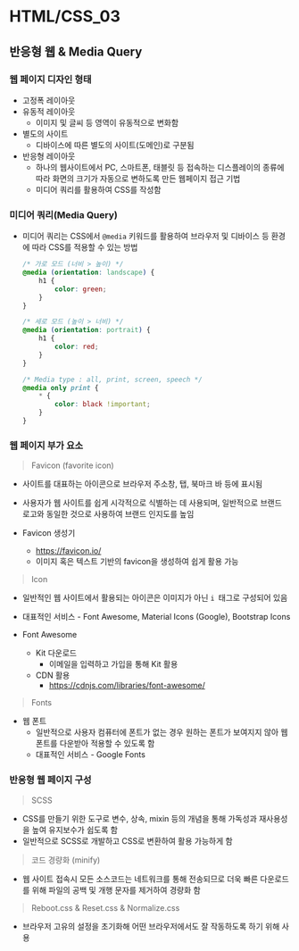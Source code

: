 # HTML/CSS_03

## 반응형 웹 & Media Query

### 웹 페이지 디자인 형태

-   고정폭 레이아웃
-   유동적 레이아웃
    -   이미지 및 글씨 등 영역이 유동적으로 변화함
-   별도의 사이트
    -   디바이스에 따른 별도의 사이트(도메인)로 구분됨
-   반응형 레이아웃
    -   하나의 웹사이트에서 PC, 스마트폰, 태블릿 등 접속하는 디스플레이의 종류에 따라 화면의 크기가 자동으로 변하도록 만든 웹페이지 접근 기법
    -   미디어 쿼리를 활용하여 CSS를 작성함

### 미디어 쿼리(Media Query)

-   미디어 쿼리는 CSS에서 `@media` 키워드를 활용하여 브라우저 및 디바이스 등 환경에 따라 CSS를 적용할 수 있는 방법

    ```css
    /* 가로 모드 (너비 > 높이) */
    @media (orientation: landscape) {
        h1 {
            color: green;
        }
    }
    
    /* 세로 모드 (높이 > 너비) */
    @media (orientation: portrait) {
        h1 {
            color: red;
        }
    }
    
    /* Media type : all, print, screen, speech */
    @media only print {
        * {
            color: black !important;
        }
    }
    ```

### 웹 페이지 부가 요소

>   Favicon (favorite icon)

-   사이트를 대표하는 아이콘으로 브라우저 주소창, 탭, 북마크 바 등에 표시됨
-   사용자가 웹 사이트를 쉽게 시각적으로 식별하는 데 사용되며, 일반적으로 브랜드 로고와 동일한 것으로 사용하여 브랜드 인지도를 높임

-   Favicon 생성기
    -   https://favicon.io/
    -   이미지 혹은 텍스트 기반의 favicon을 생성하여 쉽게 활용 가능

>   Icon

-   일반적인 웹 사이트에서 활용되는 아이콘은 이미지가 아닌 `i `태그로 구성되어 있음
-   대표적인 서비스 - Font Awesome, Material Icons (Google), Bootstrap Icons

-   Font Awesome
    -   Kit 다운로드
        -   이메일을 입력하고 가입을 통해 Kit 활용
    -   CDN 활용
        -   https://cdnjs.com/libraries/font-awesome/

>   Fonts

-   웹 폰트
    -   일반적으로 사용자 컴퓨터에 폰트가 없는 경우 원하는 폰트가 보여지지 않아 웹 폰트를 다운받아 적용할 수 있도록 함
    -   대표적인 서비스 - Google Fonts

### 반응형 웹 페이지 구성

>   SCSS

-   CSS를 만들기 위한 도구로 변수, 상속, mixin 등의 개념을 통해 가독성과 재사용성을 높여 유지보수가 쉽도록 함
-   일반적으로 SCSS로 개발하고 CSS로 변환하여 활용 가능하게 함

>   코드 경량화 (minify)

-   웹 사이트 접속시 모든 소스코드는 네트워크를 통해 전송되므로 더욱 빠른 다운로드를 위해 파일의 공백 및 개행 문자를 제거하여 경량화 함

>   Reboot.css & Reset.css & Normalize.css

-   브라우저 고유의 설정을 초기화해 어떤 브라우저에서도 잘 작동하도록 하기 위해 사용